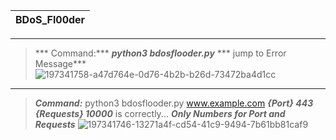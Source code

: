 |BDoS_Fl00der|
|---|
---
> *** Command:*** ***python3 bdosflooder.py*** 
> *** jump to Error Message***
![197341758-a47d764e-0d76-4b2b-b26d-73472ba4d1cc](https://user-images.githubusercontent.com/109308073/201525566-4a57260b-c5e5-413b-9822-3405bec10643.jpg)
---
> ***Command:*** python3 bdosflooder.py www.example.com ***{Port} 443*** ***{Requests} 10000*** is correctly...
> ***Only Numbers for Port and Requests***
![197341746-13271a4f-cd54-41c9-9494-7b61bb81caf9](https://user-images.githubusercontent.com/109308073/201525569-2ef69a82-ad37-40d6-ac3c-b210669ebca7.jpg)
